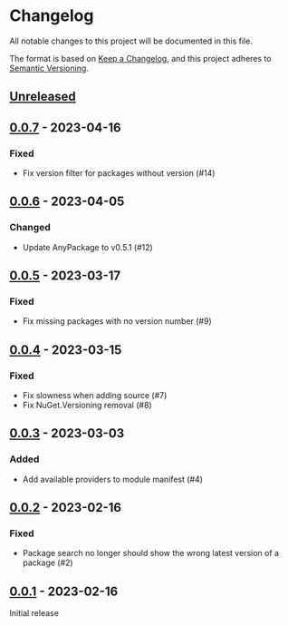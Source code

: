 # Changelog
All notable changes to this project will be documented in this file.

The format is based on [Keep a Changelog](https://keepachangelog.com/en/1.0.0/),
and this project adheres to [Semantic Versioning](https://semver.org/spec/v2.0.0.html).

## [Unreleased]

## [0.0.7] - 2023-04-16

### Fixed

- Fix version filter for packages without version (#14)

## [0.0.6] - 2023-04-05

### Changed

- Update AnyPackage to v0.5.1 (#12)

## [0.0.5] - 2023-03-17

### Fixed

- Fix missing packages with no version number (#9)

## [0.0.4] - 2023-03-15

### Fixed

- Fix slowness when adding source (#7)
- Fix NuGet.Versioning removal (#8)

## [0.0.3] - 2023-03-03

### Added

- Add available providers to module manifest (#4)

## [0.0.2] - 2023-02-16

### Fixed

- Package search no longer should show the wrong latest version of a package (#2)

## [0.0.1] - 2023-02-16

Initial release

[Unreleased]: https://github.com/AnyPackage/AnyPackage.WinGet/compare/v0.0.7...HEAD
[0.0.7]: https://github.com/AnyPackage/AnyPackage.WinGet/releases/tag/v0.0.7
[0.0.6]: https://github.com/AnyPackage/AnyPackage.WinGet/releases/tag/v0.0.6
[0.0.5]: https://github.com/AnyPackage/AnyPackage.WinGet/releases/tag/v0.0.5
[0.0.4]: https://github.com/AnyPackage/AnyPackage.WinGet/releases/tag/v0.0.4
[0.0.3]: https://github.com/AnyPackage/AnyPackage.WinGet/releases/tag/v0.0.3
[0.0.2]: https://github.com/AnyPackage/AnyPackage.WinGet/releases/tag/v0.0.2
[0.0.1]: https://github.com/AnyPackage/AnyPackage.WinGet/releases/tag/v0.0.1

